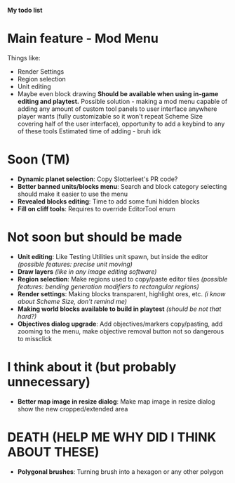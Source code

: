 **My todo list**

# Main feature - Mod Menu
Things like:
* Render Settings
* Region selection
* Unit editing
* Maybe even block drawing
**Should be available when using in-game editing and playtest.**
Possible solution - making a mod menu capable of adding any amount of custom tool panels to user interface anywhere player wants (fully customizable so it won't repeat Scheme Size covering half of the user interface), opportunity to add a keybind to any of these tools
Estimated time of adding - bruh idk

# Soon (TM)
* **Dynamic planet selection**: Copy Slotterleet's PR code?
* **Better banned units/blocks menu**: Search and block category selecting should make it easier to use the menu
* **Revealed blocks editing**: Time to add some funi hidden blocks
* **Fill on cliff tools**: Requires to override EditorTool enum

# Not soon but should be made
* **Unit editing**: Like Testing Utilities unit spawn, but inside the editor *(possible features: precise unit moving)*
* **Draw layers** *(like in any image editing software)*
* **Region selection**: Make regions used to copy/paste editor tiles *(possible features: bending generation modifiers to rectangular regions)*
* **Render settings**: Making blocks transparent, highlight ores, etc. *(i know about Scheme Size, don't remind me)*
* **Making world blocks available to build in playtest** *(should be not that hard?)*
* **Objectives dialog upgrade**: Add objectives/markers copy/pasting, add zooming to the menu, make objective removal button not so dangerous to missclick

# I think about it (but probably unnecessary)
* **Better map image in resize dialog**: Make map image in resize dialog show the new cropped/extended area

# DEATH (HELP ME WHY DID I THINK ABOUT THESE)
* **Polygonal brushes**: Turning brush into a hexagon or any other polygon
